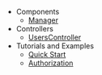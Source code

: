 - Components
    - [Manager](/?page=components/manager)
- Controllers
    - [UsersController](/?page=controllers/users)
- Tutorials and Examples
    - [Quick Start](/?page=tutorials-and-examples/quick-start)
    - [Authorization](/?page=tutorials-and-examples/authorization)
